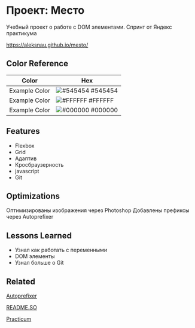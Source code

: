 # Проект: Место

Учебный проект о работе с DOM элементами. Спринт от Яндекс практикума

https://aleksnau.github.io/mesto/

## Color Reference

| Color         | Hex                                                              |
|---------------|------------------------------------------------------------------|
| Example Color | ![#545454](https://via.placeholder.com/10/545454?text=+) #545454 |
| Example Color | ![#FFFFFF](https://via.placeholder.com/10/FFFFFF?text=+) #FFFFFF |
| Example Color | ![#000000](https://via.placeholder.com/10/000000?text=+) #000000 |

## Features

- Flexbox
- Grid
- Адаптив
- Кросбраузерность
- javascript
- Git

## Optimizations

Оптимизированы изображения через Photoshop
Добавлены префиксы через Autoprefixer

## Lessons Learned

- Узнал как работать с переменными
- DOM элементы
- Узнал больше о Git

## Related

[Autoprefixer](https://github.com/autoprefixer/autoprefixer.github.io)

[README.SO](https://github.com/matiassingers/awesome-readme)

[Practicum](https://practicum.yandex.ru/)
